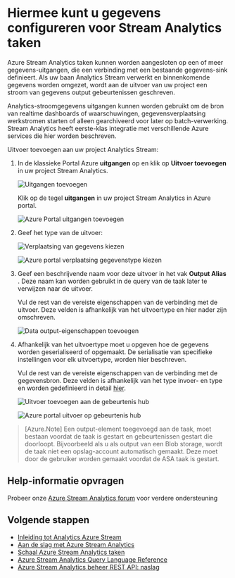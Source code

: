 <properties 
    pageTitle="Hiermee kunt u gegevens configureren voor Analytics Stream projecten | Microsoft Azure" 
    description="Uitgangen voor Stream Analytics taken configureren | leren padsegment."
    keywords="output, gegevens verplaatsen van gegevens"
    documentationCenter=""
    services="stream-analytics"
    authors="jeffstokes72" 
    manager="jhubbard" 
    editor="cgronlun"/>

<tags 
    ms.service="stream-analytics" 
    ms.devlang="na" 
    ms.topic="article" 
    ms.tgt_pltfrm="na" 
    ms.workload="data-services" 
    ms.date="09/26/2016" 
    ms.author="jeffstok"/> 

# <a name="how-to-configure-data-outputs-for-stream-analytics-jobs"></a>Hiermee kunt u gegevens configureren voor Stream Analytics taken

Azure Stream Analytics taken kunnen worden aangesloten op een of meer gegevens-uitgangen, die een verbinding met een bestaande gegevens-sink definieert. Als uw baan Analytics Stream verwerkt en binnenkomende gegevens worden omgezet, wordt aan de uitvoer van uw project een stroom van gegevens output gebeurtenissen geschreven.

Analytics-stroomgegevens uitgangen kunnen worden gebruikt om de bron van realtime dashboards of waarschuwingen, gegevensverplaatsing werkstromen starten of alleen gearchiveerd voor later op batch-verwerking. Stream Analytics heeft eerste-klas integratie met verschillende Azure services die hier worden beschreven.

Uitvoer toevoegen aan uw project Analytics Stream:

1. In de klassieke Portal Azure **uitgangen** op en klik op **Uitvoer toevoegen** in uw project Stream Analytics.

    ![Uitgangen toevoegen](./media/stream-analytics-add-outputs/1-stream-analytics-add-outputs.png)  

    Klik op de tegel **uitgangen** in uw project Stream Analytics in Azure portal.

    ![Azure Portal uitgangen toevoegen](./media/stream-analytics-add-outputs/5-stream-analytics-add-outputs.png)

2. Geef het type van de uitvoer:

    ![Verplaatsing van gegevens kiezen](./media/stream-analytics-add-outputs/2-stream-analytics-add-outputs.png)  

    ![Azure portal verplaatsing gegevenstype kiezen](./media/stream-analytics-add-outputs/6-stream-analytics-add-outputs.png)

3. Geef een beschrijvende naam voor deze uitvoer in het vak **Output Alias** . Deze naam kan worden gebruikt in de query van de taak later te verwijzen naar de uitvoer.  
    
    Vul de rest van de vereiste eigenschappen van de verbinding met de uitvoer.  Deze velden is afhankelijk van het uitvoertype en hier nader zijn omschreven.  

    ![Data output-eigenschappen toevoegen](./media/stream-analytics-add-outputs/3-stream-analytics-add-outputs.png)  

4. Afhankelijk van het uitvoertype moet u opgeven hoe de gegevens worden geserialiseerd of opgemaakt. De serialisatie van specifieke instellingen voor elk uitvoertype, worden hier beschreven.

    Vul de rest van de vereiste eigenschappen van de verbinding met de gegevensbron. Deze velden is afhankelijk van het type invoer- en type en worden gedefinieerd in detail [hier](stream-analytics-create-a-job.md).  

    ![Uitvoer toevoegen aan de gebeurtenis hub](./media/stream-analytics-add-outputs/4-stream-analytics-add-outputs.png)  

    ![Azure portal uitvoer op gebeurtenis hub](./media/stream-analytics-add-outputs/7-stream-analytics-add-outputs.png)  

> [Azure.Note] Een output-element toegevoegd aan de taak, moet bestaan voordat de taak is gestart en gebeurtenissen gestart die doorloopt. Bijvoorbeeld als u als output van een Blob storage, wordt de taak niet een opslag-account automatisch gemaakt. Deze moet door de gebruiker worden gemaakt voordat de ASA taak is gestart.

## <a name="get-help"></a>Help-informatie opvragen
Probeer onze [Azure Stream Analytics forum](https://social.msdn.microsoft.com/Forums/en-US/home?forum=AzureStreamAnalytics) voor verdere ondersteuning

## <a name="next-steps"></a>Volgende stappen

- [Inleiding tot Analytics Azure Stream](stream-analytics-introduction.md)
- [Aan de slag met Azure Stream Analytics](stream-analytics-get-started.md)
- [Schaal Azure Stream Analytics taken](stream-analytics-scale-jobs.md)
- [Azure Stream Analytics Query Language Reference](https://msdn.microsoft.com/library/azure/dn834998.aspx)
- [Azure Stream Analytics beheer REST API: naslag](https://msdn.microsoft.com/library/azure/dn835031.aspx)
